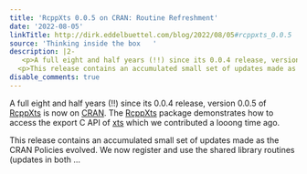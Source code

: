 ```yaml
---
title: 'RcppXts 0.0.5 on CRAN: Routine Refreshment'
date: '2022-08-05'
linkTitle: http://dirk.eddelbuettel.com/blog/2022/08/05#rcppxts_0.0.5
source: 'Thinking inside the box   '
description: |2-
   <p>A full eight and half years (!!) since its 0.0.4 release, version 0.0.5 of <a href="https://dirk.eddelbuettel.com/code/rcpp.xts.html">RcppXts</a> is now on <a href="https://cran.r-project.org">CRAN</a>. The <a href="https://dirk.eddelbuettel.com/code/rcpp.xts.html">RcppXts</a> package demonstrates how to access the export C API of <a href="https://cran.r-project.org/package=xts">xts</a> which we contributed a looong time ago.</p>
  <p>This release contains an accumulated small set of updates made as the CRAN Policies evolved. We now register and use the shared library routines (updates in both  ...
disable_comments: true
---
```

 <p>A full eight and half years (!!) since its 0.0.4 release, version 0.0.5 of <a href="https://dirk.eddelbuettel.com/code/rcpp.xts.html">RcppXts</a> is now on <a href="https://cran.r-project.org">CRAN</a>. The <a href="https://dirk.eddelbuettel.com/code/rcpp.xts.html">RcppXts</a> package demonstrates how to access the export C API of <a href="https://cran.r-project.org/package=xts">xts</a> which we contributed a looong time ago.</p>
<p>This release contains an accumulated small set of updates made as the CRAN Policies evolved. We now register and use the shared library routines (updates in both  ...
